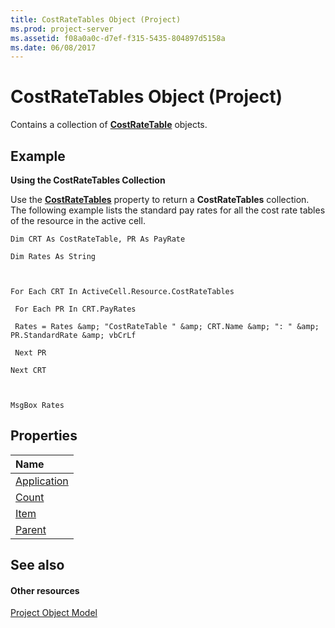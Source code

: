 ```yaml
---
title: CostRateTables Object (Project)
ms.prod: project-server
ms.assetid: f08a0a0c-d7ef-f315-5435-804897d5158a
ms.date: 06/08/2017
---
```



# CostRateTables Object (Project)

 Contains a collection of **[CostRateTable](costratetable-object-project.md)** objects.
 


## Example

 **Using the CostRateTables Collection**
 

 
Use the  **[CostRateTables](resource-costratetables-property-project.md)** property to return a **CostRateTables** collection. The following example lists the standard pay rates for all the cost rate tables of the resource in the active cell.
 

 



```
Dim CRT As CostRateTable, PR As PayRate 

Dim Rates As String 

 

For Each CRT In ActiveCell.Resource.CostRateTables 

 For Each PR In CRT.PayRates 

 Rates = Rates &amp; "CostRateTable " &amp; CRT.Name &amp; ": " &amp; PR.StandardRate &amp; vbCrLf 

 Next PR 

Next CRT 

 

MsgBox Rates
```


## Properties



|**Name**|
|:-----|
|[Application](costratetables-application-property-project.md)|
|[Count](costratetables-count-property-project.md)|
|[Item](costratetables-item-property-project.md)|
|[Parent](costratetables-parent-property-project.md)|

## See also


#### Other resources


 
[Project Object Model](http://msdn.microsoft.com/library/900b167b-88ec-ea88-15b7-27bb90c22ac6%28Office.15%29.aspx)
